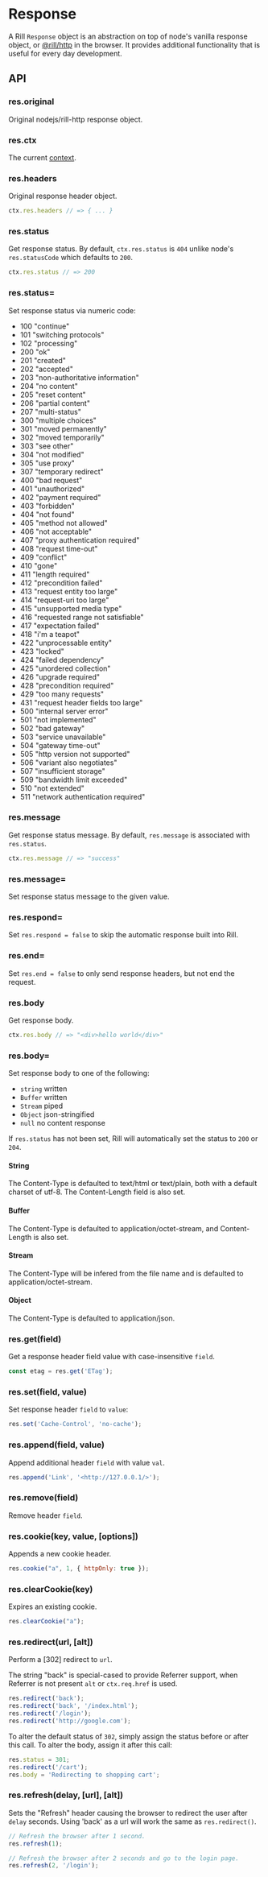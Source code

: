 # Response

  A Rill `Response` object is an abstraction on top of node's vanilla response object, or [@rill/http](https://github.com/rill-js/http) in the browser.
  It provides additional functionality that is useful for every day development.

## API

### res.original

 Original nodejs/rill-http response object.

### res.ctx

 The current [context](https://github.com/rill-js/rill/blob/master/docs/api/context.md).

### res.headers

  Original response header object.

```js
ctx.res.headers // => { ... }
```

### res.status

  Get response status. By default, `ctx.res.status` is `404` unlike node's `res.statusCode` which defaults to `200`.

```js
ctx.res.status // => 200
```

### res.status=

  Set response status via numeric code:

  - 100 "continue"
  - 101 "switching protocols"
  - 102 "processing"
  - 200 "ok"
  - 201 "created"
  - 202 "accepted"
  - 203 "non-authoritative information"
  - 204 "no content"
  - 205 "reset content"
  - 206 "partial content"
  - 207 "multi-status"
  - 300 "multiple choices"
  - 301 "moved permanently"
  - 302 "moved temporarily"
  - 303 "see other"
  - 304 "not modified"
  - 305 "use proxy"
  - 307 "temporary redirect"
  - 400 "bad request"
  - 401 "unauthorized"
  - 402 "payment required"
  - 403 "forbidden"
  - 404 "not found"
  - 405 "method not allowed"
  - 406 "not acceptable"
  - 407 "proxy authentication required"
  - 408 "request time-out"
  - 409 "conflict"
  - 410 "gone"
  - 411 "length required"
  - 412 "precondition failed"
  - 413 "request entity too large"
  - 414 "request-uri too large"
  - 415 "unsupported media type"
  - 416 "requested range not satisfiable"
  - 417 "expectation failed"
  - 418 "i'm a teapot"
  - 422 "unprocessable entity"
  - 423 "locked"
  - 424 "failed dependency"
  - 425 "unordered collection"
  - 426 "upgrade required"
  - 428 "precondition required"
  - 429 "too many requests"
  - 431 "request header fields too large"
  - 500 "internal server error"
  - 501 "not implemented"
  - 502 "bad gateway"
  - 503 "service unavailable"
  - 504 "gateway time-out"
  - 505 "http version not supported"
  - 506 "variant also negotiates"
  - 507 "insufficient storage"
  - 509 "bandwidth limit exceeded"
  - 510 "not extended"
  - 511 "network authentication required"

### res.message

  Get response status message. By default, `res.message` is
  associated with `res.status`.

```js
ctx.res.message // => "success"
```

### res.message=

  Set response status message to the given value.

### res.respond=

  Set `res.respond = false` to skip the automatic response built into Rill.

### res.end=

  Set `res.end = false` to only send response headers, but not end the request.

### res.body

  Get response body.

```js
ctx.res.body // => "<div>hello world</div>"
```

### res.body=

  Set response body to one of the following:

  - `string` written
  - `Buffer` written
  - `Stream` piped
  - `Object` json-stringified
  - `null` no content response

If `res.status` has not been set, Rill will automatically set the status to `200` or `204`.

#### String

  The Content-Type is defaulted to text/html or text/plain, both with
  a default charset of utf-8. The Content-Length field is also set.

#### Buffer

  The Content-Type is defaulted to application/octet-stream, and Content-Length
  is also set.

#### Stream

  The Content-Type will be infered from the file name and is defaulted to application/octet-stream.

#### Object

  The Content-Type is defaulted to application/json.

### res.get(field)

  Get a response header field value with case-insensitive `field`.

```js
const etag = res.get('ETag');
```

### res.set(field, value)

  Set response header `field` to `value`:

```js
res.set('Cache-Control', 'no-cache');
```

### res.append(field, value)
  Append additional header `field` with value `val`.

```js
res.append('Link', '<http://127.0.0.1/>');
```

### res.remove(field)

  Remove header `field`.

### res.cookie(key, value, [options])

  Appends a new cookie header.

```js
res.cookie("a", 1, { httpOnly: true });
```

### res.clearCookie(key)

  Expires an existing cookie.

```js
res.clearCookie("a");
```

### res.redirect(url, [alt])

  Perform a [302] redirect to `url`.

  The string "back" is special-cased
  to provide Referrer support, when Referrer
  is not present `alt` or `ctx.req.href` is used.

```js
res.redirect('back');
res.redirect('back', '/index.html');
res.redirect('/login');
res.redirect('http://google.com');
```

  To alter the default status of `302`, simply assign the status
  before or after this call. To alter the body, assign it after this call:

```js
res.status = 301;
res.redirect('/cart');
res.body = 'Redirecting to shopping cart';
```

### res.refresh(delay, [url], [alt])

  Sets the "Refresh" header causing the browser to redirect the user after `delay` seconds. Using 'back' as a url will work the same as `res.redirect()`.

```js
// Refresh the browser after 1 second.
res.refresh(1);

// Refresh the browser after 2 seconds and go to the login page.
res.refresh(2, '/login');
```
